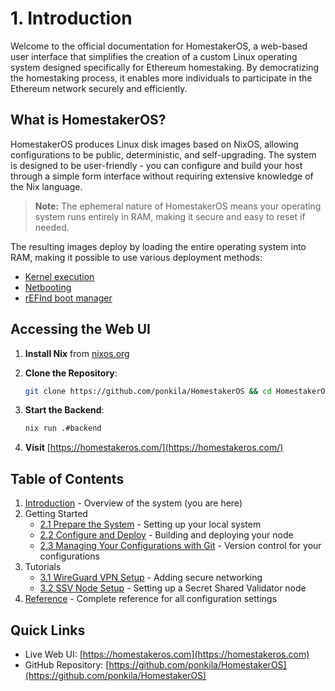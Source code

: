 # 1. Introduction

Welcome to the official documentation for HomestakerOS, a web-based user interface that simplifies the creation of a custom Linux operating system designed specifically for Ethereum homestaking. By democratizing the homestaking process, it enables more individuals to participate in the Ethereum network securely and efficiently.

## What is HomestakerOS?

HomestakerOS produces Linux disk images based on NixOS, allowing configurations to be public, deterministic, and self-upgrading. The system is designed to be user-friendly - you can configure and build your host through a simple form interface without requiring extensive knowledge of the Nix language.

> **Note:** The ephemeral nature of HomestakerOS means your operating system runs entirely in RAM, making it secure and easy to reset if needed.

The resulting images deploy by loading the entire operating system into RAM, making it possible to use various deployment methods:
- [Kernel execution](https://wiki.archlinux.org/title/Kexec)
- [Netbooting](https://networkboot.org/fundamentals/)
- [rEFInd boot manager](http://www.rodsbooks.com/refind/)

## Accessing the Web UI

1. **Install Nix** from [nixos.org](https://nixos.org/download.html)

2. **Clone the Repository**:
   ```bash
   git clone https://github.com/ponkila/HomestakerOS && cd HomestakerOS
   ```

3. **Start the Backend**:
   ```bash
   nix run .#backend
   ```

4. **Visit** [https://homestakeros.com/](https://homestakeros.com/)

## Table of Contents

1. [Introduction](1-introduction.md) - Overview of the system (you are here)
2. Getting Started
   - [2.1 Prepare the System](2.1-prepare_system.md) - Setting up your local system
   - [2.2 Configure and Deploy](2.2-configure_deploy.md) - Building and deploying your node
   - [2.3 Managing Your Configurations with Git](2.3-git_management.md) - Version control for your configurations
3. Tutorials
   - [3.1 WireGuard VPN Setup](3.1-wireguard_vpn.md) - Adding secure networking
   - [3.2 SSV Node Setup](3.2-ssv_node.md) - Setting up a Secret Shared Validator node
4. [Reference](4-reference.md) - Complete reference for all configuration settings

## Quick Links

- Live Web UI: [https://homestakeros.com](https://homestakeros.com)
- GitHub Repository: [https://github.com/ponkila/HomestakerOS](https://github.com/ponkila/HomestakerOS)
